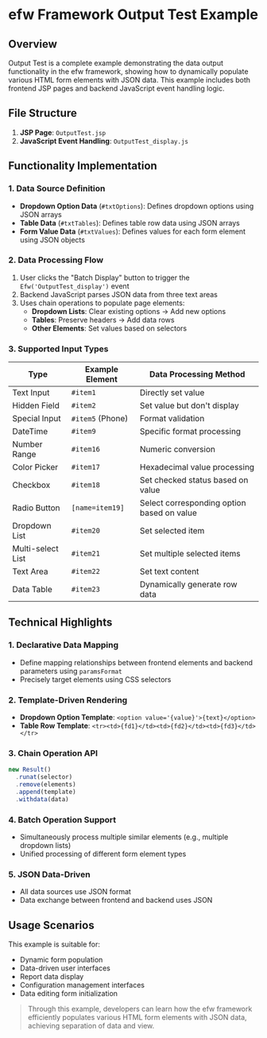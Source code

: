 # efw Framework Output Test Example

## Overview

Output Test is a complete example demonstrating the data output functionality in the efw framework, showing how to dynamically populate various HTML form elements with JSON data. This example includes both frontend JSP pages and backend JavaScript event handling logic.

## File Structure

1. **JSP Page**: `OutputTest.jsp`
2. **JavaScript Event Handling**: `OutputTest_display.js`

## Functionality Implementation

### 1. Data Source Definition

- **Dropdown Option Data** (`#txtOptions`): Defines dropdown options using JSON arrays
- **Table Data** (`#txtTables`): Defines table row data using JSON arrays
- **Form Value Data** (`#txtValues`): Defines values for each form element using JSON objects

### 2. Data Processing Flow

1. User clicks the "Batch Display" button to trigger the `Efw('OutputTest_display')` event
2. Backend JavaScript parses JSON data from three text areas
3. Uses chain operations to populate page elements:
   - **Dropdown Lists**: Clear existing options → Add new options
   - **Tables**: Preserve headers → Add data rows
   - **Other Elements**: Set values based on selectors

### 3. Supported Input Types

| Type             | Example Element | Data Processing Method                     |
|------------------|-----------------|--------------------------------------------|
| Text Input       | `#item1`        | Directly set value                         |
| Hidden Field     | `#item2`        | Set value but don't display                |
| Special Input    | `#item5` (Phone)| Format validation                          |
| DateTime         | `#item9`        | Specific format processing                 |
| Number Range     | `#item16`       | Numeric conversion                         |
| Color Picker     | `#item17`       | Hexadecimal value processing               |
| Checkbox         | `#item18`       | Set checked status based on value          |
| Radio Button     | `[name=item19]` | Select corresponding option based on value  |
| Dropdown List    | `#item20`       | Set selected item                          |
| Multi-select List| `#item21`       | Set multiple selected items                |
| Text Area        | `#item22`       | Set text content                           |
| Data Table       | `#item23`       | Dynamically generate row data              |

## Technical Highlights

### 1. Declarative Data Mapping
- Define mapping relationships between frontend elements and backend parameters using `paramsFormat`
- Precisely target elements using CSS selectors

### 2. Template-Driven Rendering

- **Dropdown Option Template**: `<option value='{value}'>{text}</option>`
- **Table Row Template**: `<tr><td>{fd1}</td><td>{fd2}</td><td>{fd3}</td></tr>` 

### 3. Chain Operation API

```js
new Result()
  .runat(selector)
  .remove(elements)
  .append(template)
  .withdata(data)
```

### 4. Batch Operation Support
- Simultaneously process multiple similar elements (e.g., multiple dropdown lists)
- Unified processing of different form element types

### 5. JSON Data-Driven
- All data sources use JSON format
- Data exchange between frontend and backend uses JSON

## Usage Scenarios
This example is suitable for:
- Dynamic form population
- Data-driven user interfaces
- Report data display
- Configuration management interfaces
- Data editing form initialization

> Through this example, developers can learn how the efw framework efficiently populates various HTML form elements with JSON data, achieving separation of data and view.
